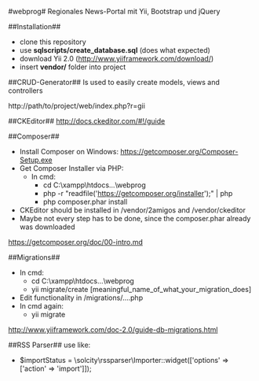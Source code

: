 #webprog#
Regionales News-Portal mit Yii, Bootstrap und jQuery


##Installation##
- clone this repository
- use **sqlscripts/create_database.sql** (does what expected)
- download Yii 2.0 (http://www.yiiframework.com/download/)
- insert **vendor/** folder into project

##CRUD-Generator##
Is used to easily create models, views and controllers

http://path/to/project/web/index.php?r=gii

##CKEditor##
http://docs.ckeditor.com/#!/guide

##Composer##
- Install Composer on Windows: https://getcomposer.org/Composer-Setup.exe
- Get Composer Installer via PHP:
    - In cmd:
        - cd C:\xampp\htdocs\...\webprog
        - php -r "readfile('https://getcomposer.org/installer');" | php
        - php composer.phar install
- CKEditor should be installed in /vendor/2amigos and /vendor/ckeditor
- Maybe not every step has to be done, since the composer.phar already was downloaded

https://getcomposer.org/doc/00-intro.md

##Migrations##
- In cmd:
    - cd C:\xampp\htdocs\...\webprog
    - yii migrate/create [meaningful_name_of_what_your_migration_does]
- Edit functionality in /migrations/....php
- In cmd again:
    - yii migrate

http://www.yiiframework.com/doc-2.0/guide-db-migrations.html

##RSS Parser##
use like:
- $importStatus = \solcity\rssparser\Importer::widget(['options' => ['action' => 'import']]);